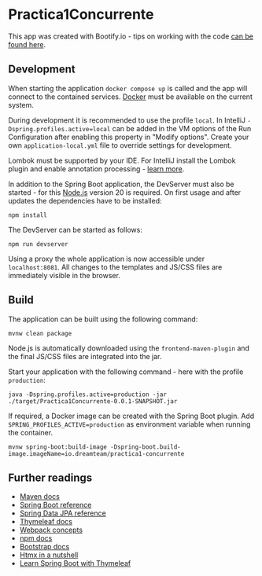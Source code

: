 # Practica1Concurrente

This app was created with Bootify.io - tips on working with the code [can be found here](https://bootify.io/next-steps/).

## Development

When starting the application `docker compose up` is called and the app will connect to the contained services.
[Docker](https://www.docker.com/get-started/) must be available on the current system.

During development it is recommended to use the profile `local`. In IntelliJ `-Dspring.profiles.active=local` can be
added in the VM options of the Run Configuration after enabling this property in "Modify options". Create your own
`application-local.yml` file to override settings for development.

Lombok must be supported by your IDE. For IntelliJ install the Lombok plugin and enable annotation processing -
[learn more](https://bootify.io/next-steps/spring-boot-with-lombok.html).

In addition to the Spring Boot application, the DevServer must also be started - for this
[Node.js](https://nodejs.org/) version 20 is required. On first usage and after updates the dependencies have to be installed:

```
npm install
```

The DevServer can be started as follows:

```
npm run devserver
```

Using a proxy the whole application is now accessible under `localhost:8081`. All changes to the templates and JS/CSS
files are immediately visible in the browser.

## Build

The application can be built using the following command:

```
mvnw clean package
```

Node.js is automatically downloaded using the `frontend-maven-plugin` and the final JS/CSS files are integrated into the jar.

Start your application with the following command - here with the profile `production`:

```
java -Dspring.profiles.active=production -jar ./target/Practica1Concurrente-0.0.1-SNAPSHOT.jar
```

If required, a Docker image can be created with the Spring Boot plugin. Add `SPRING_PROFILES_ACTIVE=production` as
environment variable when running the container.

```
mvnw spring-boot:build-image -Dspring-boot.build-image.imageName=io.dreamteam/practica1-concurrente
```

## Further readings

* [Maven docs](https://maven.apache.org/guides/index.html)  
* [Spring Boot reference](https://docs.spring.io/spring-boot/docs/current/reference/htmlsingle/)  
* [Spring Data JPA reference](https://docs.spring.io/spring-data/jpa/reference/jpa.html)
* [Thymeleaf docs](https://www.thymeleaf.org/documentation.html)  
* [Webpack concepts](https://webpack.js.org/concepts/)  
* [npm docs](https://docs.npmjs.com/)  
* [Bootstrap docs](https://getbootstrap.com/docs/5.3/getting-started/introduction/)  
* [Htmx in a nutshell](https://htmx.org/docs/)  
* [Learn Spring Boot with Thymeleaf](https://www.wimdeblauwe.com/books/taming-thymeleaf/)  
